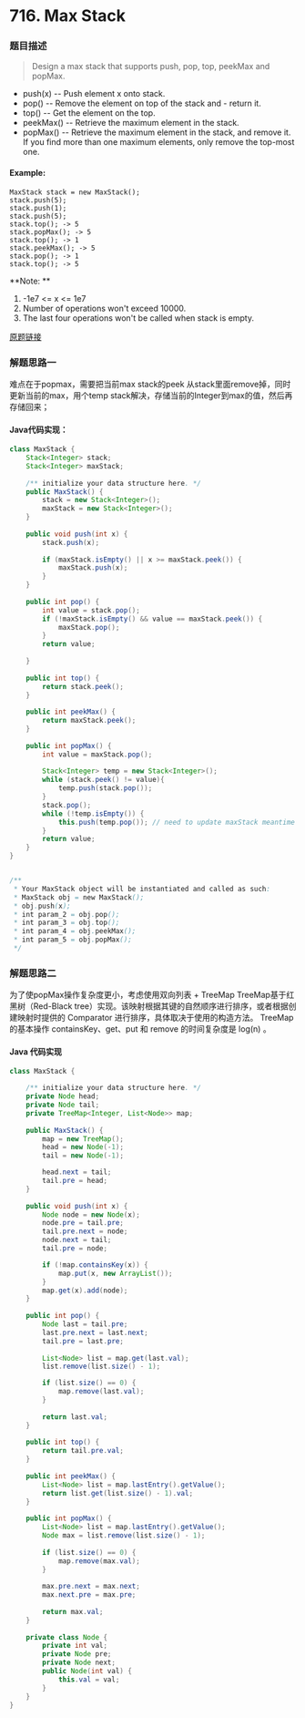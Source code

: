 # 716. Max Stack

### 题目描述

> Design a max stack that supports push, pop, top, peekMax and popMax.
- push(x) -- Push element x onto stack.
- pop() -- Remove the element on top of the stack and - return it.
- top() -- Get the element on the top.
- peekMax() -- Retrieve the maximum element in the stack.
- popMax() -- Retrieve the maximum element in the stack, and remove it. If you find more than one maximum elements, only remove the top-most one.

#### Example:
    MaxStack stack = new MaxStack();
    stack.push(5); 
    stack.push(1);
    stack.push(5);
    stack.top(); -> 5
    stack.popMax(); -> 5
    stack.top(); -> 1
    stack.peekMax(); -> 5
    stack.pop(); -> 1
    stack.top(); -> 5


**Note: **
1. -1e7 <= x <= 1e7
2. Number of operations won't exceed 10000.
3. The last four operations won't be called when stack is empty.

[原题链接](https://leetcode.com/problems/max-stack/)

### 解题思路一
难点在于popmax，需要把当前max stack的peek 从stack里面remove掉，同时更新当前的max，用个temp stack解决，存储当前的Integer到max的值，然后再存储回来；

#### Java代码实现：

```java
class MaxStack {
    Stack<Integer> stack;
    Stack<Integer> maxStack;
    
    /** initialize your data structure here. */
    public MaxStack() {
        stack = new Stack<Integer>();
        maxStack = new Stack<Integer>();
    }
    
    public void push(int x) {
        stack.push(x);
        
        if (maxStack.isEmpty() || x >= maxStack.peek()) {
            maxStack.push(x);
        } 
    }
    
    public int pop() {
        int value = stack.pop();
        if (!maxStack.isEmpty() && value == maxStack.peek()) {
            maxStack.pop();
        }
        return value;
    
    }
    
    public int top() {
        return stack.peek();
    }
    
    public int peekMax() {
        return maxStack.peek();
    }
    
    public int popMax() {
        int value = maxStack.pop();
        
        Stack<Integer> temp = new Stack<Integer>();
        while (stack.peek() != value){
            temp.push(stack.pop());
        }
        stack.pop();
        while (!temp.isEmpty()) {
            this.push(temp.pop()); // need to update maxStack meantime
        }
        return value;
    }
}


/**
 * Your MaxStack object will be instantiated and called as such:
 * MaxStack obj = new MaxStack();
 * obj.push(x);
 * int param_2 = obj.pop();
 * int param_3 = obj.top();
 * int param_4 = obj.peekMax();
 * int param_5 = obj.popMax();
 */
```

### 解题思路二
为了使popMax操作复杂度更小，考虑使用双向列表 + TreeMap
TreeMap基于红黑树（Red-Black tree）实现。该映射根据其键的自然顺序进行排序，或者根据创建映射时提供的 Comparator 进行排序，具体取决于使用的构造方法。
TreeMap的基本操作 containsKey、get、put 和 remove 的时间复杂度是 log(n) 。

#### Java 代码实现
```java
class MaxStack {

    /** initialize your data structure here. */
    private Node head;
    private Node tail;
    private TreeMap<Integer, List<Node>> map;
    
    public MaxStack() {
        map = new TreeMap();
        head = new Node(-1);
        tail = new Node(-1);

        head.next = tail;
        tail.pre = head;
    }
    
    public void push(int x) {
        Node node = new Node(x);
        node.pre = tail.pre;
        tail.pre.next = node;
        node.next = tail;
        tail.pre = node;

        if (!map.containsKey(x)) {
            map.put(x, new ArrayList());
        }
        map.get(x).add(node);
    }
    
    public int pop() {
        Node last = tail.pre;
        last.pre.next = last.next;
        tail.pre = last.pre;
        
        List<Node> list = map.get(last.val);
        list.remove(list.size() - 1);

        if (list.size() == 0) {
            map.remove(last.val);
        }
        
        return last.val;
    }
    
    public int top() {
        return tail.pre.val;
    }
    
    public int peekMax() {
        List<Node> list = map.lastEntry().getValue();
        return list.get(list.size() - 1).val;    
    }
    
    public int popMax() {
        List<Node> list = map.lastEntry().getValue();
        Node max = list.remove(list.size() - 1);
        
        if (list.size() == 0) {
            map.remove(max.val);
        }
        
        max.pre.next = max.next;
        max.next.pre = max.pre;
        
        return max.val;
    }
    
    private class Node {
        private int val;
        private Node pre;
        private Node next;
        public Node(int val) {
            this.val = val;
        }
    }
}

```




